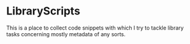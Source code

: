 # LibraryScripts
This is a place to collect code snippets with which I try to tackle library tasks concerning mostly metadata of any sorts.
